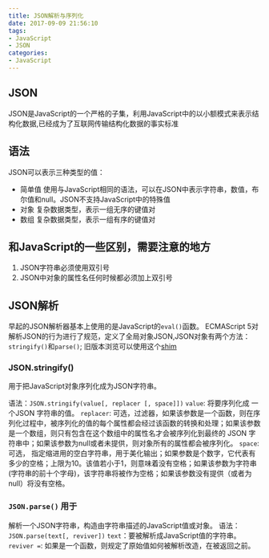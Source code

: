 ```yaml
---
title: JSON解析与序列化
date: 2017-09-09 21:56:10
tags:
- JavaScript
- JSON
categories: 
- JavaScript
---
```

## JSON

JSON是JavaScript的一个严格的子集，利用JavaScript中的以小额模式来表示结构化数据,已经成为了互联网传输结构化数据的事实标准

## 语法

JSON可以表示三种类型的值：
- 简单值
使用与JavaScript相同的语法，可以在JSON中表示字符串，数值，布尔值和null。JSON不支持JavaScript中的特殊值
- 对象
复杂数据类型，表示一组无序的键值对
- 数组
复杂数据类型，表示一组有序的键值对

<!--more-->

## 和JavaScript的一些区别，需要注意的地方

1. JSON字符串必须使用双引号
2. JSON中对象的属性名任何时候都必须加上双引号

## JSON解析

早起的JSON解析器基本上使用的是JavaScript的`eval()`函数。
ECMAScript 5对解析JSON的行为进行了规范，定义了全局对象JSON,JSON对象有两个方法：`stringify()`和`parse()`;
旧版本浏览可以使用这个[shim](https://github.com/douglascrockford/JSON-js)

### JSON.stringify()
用于把JavaScript对象序列化成为JSON字符串。

语法：`JSON.stringify(value[, replacer [, space]])`
`value`: 将要序列化成 一个JSON 字符串的值。
`replacer`: 可选，过滤器，如果该参数是一个函数，则在序列化过程中，被序列化的值的每个属性都会经过该函数的转换和处理；如果该参数是一个数组，则只有包含在这个数组中的属性名才会被序列化到最终的 JSON 字符串中；如果该参数为null或者未提供，则对象所有的属性都会被序列化。
`space`: 可选， 指定缩进用的空白字符串，用于美化输出；如果参数是个数字，它代表有多少的空格；上限为10。该值若小于1，则意味着没有空格；如果该参数为字符串(字符串的前十个字母)，该字符串将被作为空格；如果该参数没有提供（或者为null）将没有空格。

### `JSON.parse()` 用于
解析一个JSON字符串，构造由字符串描述的JavaScript值或对象。
语法：`JSON.parse(text[, reviver])`
`text`：要被解析成JavaScript值的字符串。
`reviver =`: 如果是一个函数，则规定了原始值如何被解析改造，在被返回之前。



